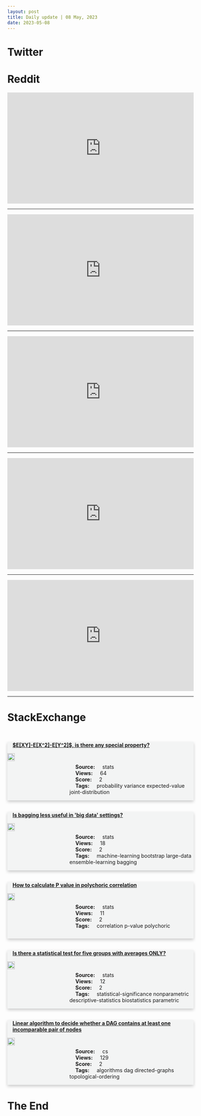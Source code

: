 ```yaml
---
layout: post
title: Daily update | 08 May, 2023
date: 2023-05-08
---
```


<script async src="https://platform.twitter.com/widgets.js" charset="utf-8"></script>


<script src='https://storage.ko-fi.com/cdn/scripts/overlay-widget.js'></script>
<script>
  kofiWidgetOverlay.draw('themldojo', {
    'type': 'floating-chat',
    'floating-chat.donateButton.text': 'Support me',
    'floating-chat.donateButton.background-color': '#f45d22',
    'floating-chat.donateButton.text-color': '#fff'
  });
</script>

# Twitter 

<blockquote class="twitter-tweet"><a href="https://twitter.com/PiNewsMedia/status/1655223632002695168"></a></blockquote>

<blockquote class="twitter-tweet"><a href="https://twitter.com/minimalcsgo/status/1655238552068960257"></a></blockquote>

<blockquote class="twitter-tweet"><a href="https://twitter.com/TheInsiderPaper/status/1655062469017210887"></a></blockquote>

<blockquote class="twitter-tweet"><a href="https://twitter.com/WholeMarsBlog/status/1655300769757941760"></a></blockquote>

<blockquote class="twitter-tweet"><a href="https://twitter.com/DarrenJBeattie/status/1655263270935175171"></a></blockquote>

<blockquote class="twitter-tweet"><a href="https://twitter.com/ylecun/status/1655261633420091396"></a></blockquote>

<blockquote class="twitter-tweet"><a href="https://twitter.com/ylecun/status/1655314732578996224"></a></blockquote>

<blockquote class="twitter-tweet"><a href="https://twitter.com/ylecun/status/1655318212114882564"></a></blockquote>

<blockquote class="twitter-tweet"><a href="https://twitter.com/stanfordnlp/status/1655024852066250752"></a></blockquote>

<blockquote class="twitter-tweet"><a href="https://twitter.com/ylecun/status/1655315318074474500"></a></blockquote>

# Reddit 

<iframe id="reddit-embed" src="https://www.redditmedia.com/r/datascience/comments/13ag0ph/simply_wow?ref_source=embed&amp;ref=share&amp;embed=true" sandbox="allow-scripts allow-same-origin allow-popups" style="border: none;" height="300" width="100%" scrolling="yes"></iframe>
<hr style="width:100%;text-align:left;margin-left:0">
<iframe id="reddit-embed" src="https://www.redditmedia.com/r/MachineLearning/comments/13aotyf/p_i_made_a_dashboard_to_analyze_openai_api_usage?ref_source=embed&amp;ref=share&amp;embed=true" sandbox="allow-scripts allow-same-origin allow-popups" style="border: none;" height="300" width="100%" scrolling="yes"></iframe>
<hr style="width:100%;text-align:left;margin-left:0">
<iframe id="reddit-embed" src="https://www.redditmedia.com/r/datascience/comments/13axiqg/as_a_practicing_data_scientist_is_it_okay_to_not?ref_source=embed&amp;ref=share&amp;embed=true" sandbox="allow-scripts allow-same-origin allow-popups" style="border: none;" height="300" width="100%" scrolling="yes"></iframe>
<hr style="width:100%;text-align:left;margin-left:0">
<iframe id="reddit-embed" src="https://www.redditmedia.com/r/MachineLearning/comments/13amlaf/r_an_experimental_showcase_of_ais_impact_on?ref_source=embed&amp;ref=share&amp;embed=true" sandbox="allow-scripts allow-same-origin allow-popups" style="border: none;" height="300" width="100%" scrolling="yes"></iframe>
<hr style="width:100%;text-align:left;margin-left:0">
<iframe id="reddit-embed" src="https://www.redditmedia.com/r/dataengineering/comments/13ahkh7/is_redpanda_going_to_replace_apache_kafka?ref_source=embed&amp;ref=share&amp;embed=true" sandbox="allow-scripts allow-same-origin allow-popups" style="border: none;" height="300" width="100%" scrolling="yes"></iframe>
<hr style="width:100%;text-align:left;margin-left:0">

<style>
.card {
box-shadow: 0 4px 8px 0 rgba(0,0,0,0.2);
transition: 0.3s;
width: 100%;
background-color: #F3F4F4;
}
p{
    margin-left:  3em;
    padding-top: 1em;
}
.part2{
    display: grid;
    grid-template-columns: 1fr 3fr;
}
h4{
    margin: 1em;
}

.card:hover {
box-shadow: 0 8px 16px 0 rgba(0,0,0,0.2);
}
b {
padding: 2px 16px;
}
</style>
  
# StackExchange 


  <br>
  <div class="card">
  <h4><a href='https://stats.stackexchange.com/questions/615126/exy-ex2-ey2-is-there-any-special-property'>$E[XY]-E[X^2]-E[Y^2]$, is there any special property?</a></h4> 
  <div class="part2">
      <img src="https://cdn.sstatic.net/Sites/stats/Img/apple-touch-icon@2.png?v=344f57aa10cc" alt="Img missing!" style="width:40%">
      <p><b>Source:</b> stats<br><b>Views:</b> 64<br><b>Score:</b> 2<br><b>Tags:</b> <span class="badge badge-dark">probability</span> <span class="badge badge-dark">variance</span> <span class="badge badge-dark">expected-value</span> <span class="badge badge-dark">joint-distribution</span></p> 
  </div>
  </div>
      
  <br>
  <div class="card">
  <h4><a href='https://stats.stackexchange.com/questions/615153/is-bagging-less-useful-in-big-data-settings'>Is bagging less useful in &#39;big data&#39; settings?</a></h4> 
  <div class="part2">
      <img src="https://cdn.sstatic.net/Sites/stats/Img/apple-touch-icon@2.png?v=344f57aa10cc" alt="Img missing!" style="width:40%">
      <p><b>Source:</b> stats<br><b>Views:</b> 18<br><b>Score:</b> 2<br><b>Tags:</b> <span class="badge badge-dark">machine-learning</span> <span class="badge badge-dark">bootstrap</span> <span class="badge badge-dark">large-data</span> <span class="badge badge-dark">ensemble-learning</span> <span class="badge badge-dark">bagging</span></p> 
  </div>
  </div>
      
  <br>
  <div class="card">
  <h4><a href='https://stats.stackexchange.com/questions/615147/how-to-calculate-p-value-in-polychoric-correlation'>How to calculate P value in polychoric correlation</a></h4> 
  <div class="part2">
      <img src="https://cdn.sstatic.net/Sites/stats/Img/apple-touch-icon@2.png?v=344f57aa10cc" alt="Img missing!" style="width:40%">
      <p><b>Source:</b> stats<br><b>Views:</b> 11<br><b>Score:</b> 2<br><b>Tags:</b> <span class="badge badge-dark">correlation</span> <span class="badge badge-dark">p-value</span> <span class="badge badge-dark">polychoric</span></p> 
  </div>
  </div>
      
  <br>
  <div class="card">
  <h4><a href='https://stats.stackexchange.com/questions/615118/is-there-a-statistical-test-for-five-groups-with-averages-only'>Is there a statistical test for five groups with averages ONLY?</a></h4> 
  <div class="part2">
      <img src="https://cdn.sstatic.net/Sites/stats/Img/apple-touch-icon@2.png?v=344f57aa10cc" alt="Img missing!" style="width:40%">
      <p><b>Source:</b> stats<br><b>Views:</b> 12<br><b>Score:</b> 2<br><b>Tags:</b> <span class="badge badge-dark">statistical-significance</span> <span class="badge badge-dark">nonparametric</span> <span class="badge badge-dark">descriptive-statistics</span> <span class="badge badge-dark">biostatistics</span> <span class="badge badge-dark">parametric</span></p> 
  </div>
  </div>
      
  <br>
  <div class="card">
  <h4><a href='https://cs.stackexchange.com/questions/160031/linear-algorithm-to-decide-whether-a-dag-contains-at-least-one-incomparable-pair'>Linear algorithm to decide whether a DAG contains at least one incomparable pair of nodes</a></h4> 
  <div class="part2">
      <img src="https://cdn.sstatic.net/Sites/cs/Img/apple-touch-icon@2.png?v=324a3e0c2b03" alt="Img missing!" style="width:40%">
      <p><b>Source:</b> cs<br><b>Views:</b> 129<br><b>Score:</b> 2<br><b>Tags:</b> <span class="badge badge-dark">algorithms</span> <span class="badge badge-dark">dag</span> <span class="badge badge-dark">directed-graphs</span> <span class="badge badge-dark">topological-ordering</span></p> 
  </div>
  </div>
      
# The End